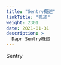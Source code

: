 ```yaml
---
title: "Sentry概述"
linkTitle: "概述"
weight: 2301
date: 2021-01-31
description: >
  Dapr Sentry概述
---
```






Sentry



